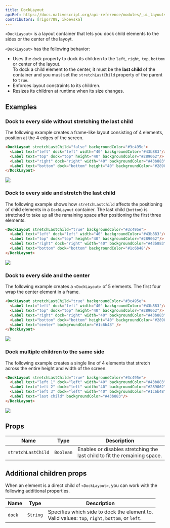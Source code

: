 ```yaml
---
title: DockLayout
apiRef: https://docs.nativescript.org/api-reference/modules/_ui_layouts_dock_layout_
contributors: [rigor789, ikoevska]
---
```


`<DockLayout>` is a layout container that lets you dock child elements to the sides or the center of the layoyt.

`<DockLayout>` has the following behavior:

* Uses the `dock` property to dock its children to the `left`, `right`, `top`, `bottom` or center of the layout.<br/>To dock a child element to the center, it must be the **last child** of the container and you must set the `stretchLastChild` property of the parent to `true`.
* Enforces layout constraints to its children.
* Resizes its children at runtime when its size changes.

## Examples

### Dock to every side without stretching the last child

The following example creates a frame-like layout consisting of 4 elements, position at the 4 edges of the screen.

```html
<DockLayout stretchLastChild="false" backgroundColor="#3c495e">
  <Label text="left" dock="left" width="40" backgroundColor="#43b883"/>
  <Label text="top" dock="top" height="40" backgroundColor="#289062"/>
  <Label text="right" dock="right" width="40" backgroundColor="#43b883"/>
  <Label text="bottom" dock="bottom" height="40" backgroundColor="#289062"/>
</DockLayout>
```
<img class="md:w-1/2 lg:w-1/3" src="https://art.nativescript-vue.org/layouts/dock_layout_no_stretch.svg" />

### Dock to every side and stretch the last child

The following example shows how `stretchLastChild` affects the positioning of child elements in a `DockLayout` container. The last child (`bottom`) is stretched to take up all the remaining space after positioning the first three elements.

```html
<DockLayout stretchLastChild="true" backgroundColor="#3c495e">
  <Label text="left" dock="left" width="40" backgroundColor="#43b883"/>
  <Label text="top" dock="top" height="40" backgroundColor="#289062"/>
  <Label text="right" dock="right" width="40" backgroundColor="#43b883"/>
  <Label text="bottom" dock="bottom" backgroundColor="#1c6b48"/>
</DockLayout>
```
<img class="md:w-1/2 lg:w-1/3" src="https://art.nativescript-vue.org/layouts/dock_layout_stretch.svg" />

### Dock to every side and the center

The following example creates a `<DockLayout>` of 5 elements. The first four wrap the center element in a frame. 

```html
<DockLayout stretchLastChild="true" backgroundColor="#3c495e">
  <Label text="left" dock="left" width="40" backgroundColor="#43b883"/>
  <Label text="top" dock="top" height="40" backgroundColor="#289062"/>
  <Label text="right" dock="right" width="40" backgroundColor="#43b883"/>
  <Label text="bottom" dock="bottom" height="40" backgroundColor="#289062"/>
  <Label text="center" backgroundColor="#1c6b48" />
</DockLayout>
```
<img class="md:w-1/2 lg:w-1/3" src="https://art.nativescript-vue.org/layouts/dock_layout_all_sides_and_stretch.svg" />

### Dock multiple children to the same side

The following example creates a single line of 4 elements that stretch across the entire height and width of the screen.
 
```html
<DockLayout stretchLastChild="true" backgroundColor="#3c495e">
  <Label text="left 1" dock="left" width="40" backgroundColor="#43b883"/>
  <Label text="left 2" dock="left" width="40" backgroundColor="#289062"/>
  <Label text="left 3" dock="left" width="40" backgroundColor="#1c6b48"/>
  <Label text="last child" backgroundColor="#43b883"/>
</DockLayout>
```
<img class="md:w-1/2 lg:w-1/3" src="https://art.nativescript-vue.org/layouts/dock_layout_multiple_on_same_side.svg" />

## Props

| Name | Type | Description |
|------|------|-------------|
| `stretchLastChild` | `Boolean` | Enables or disables stretching the last child to fit the remaining space.

## Additional children props

When an element is a direct child of `<DockLayout>`, you can work with the following additional properties.

| Name | Type | Description |
|------|------|-------------|
| `dock` | `String` | Specifies which side to dock the element to.<br/>Valid values: `top`, `right`, `bottom`, or `left`.
